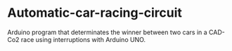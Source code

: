 # Automatic-car-racing-circuit

Arduino program that determinates the winner between two cars in a
CAD-Co2 race using interruptions with Arduino UNO.
